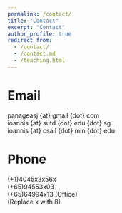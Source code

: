 ```yaml
---
permalink: /contact/
title: "Contact"
excerpt: "Contact"
author_profile: true
redirect_from: 
  - /contact/
  - /contact.md
  - /teaching.html
---
```


Email
=======
panageasj {at} gmail {dot} com <br/>
ioannis {at} sutd {dot} edu {dot} sg <br/>
ioannis {at} csail {dot} min {dot} edu

Phone
=======
(+1)4045x3x56x <br/>
(+65)94553x03  <br/>
(+65)64994x13 (Office) <br/>
(Replace x with 8)
